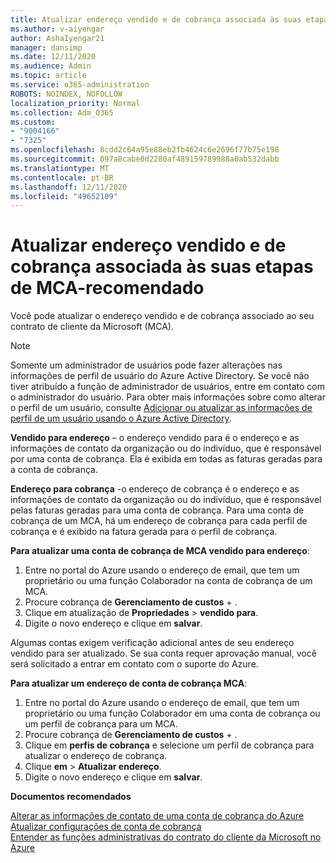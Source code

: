 ```yaml
---
title: Atualizar endereço vendido e de cobrança associada às suas etapas de MCA-recomendado
ms.author: v-aiyengar
author: AshaIyengar21
manager: dansimp
ms.date: 12/11/2020
ms.audience: Admin
ms.topic: article
ms.service: o365-administration
ROBOTS: NOINDEX, NOFOLLOW
localization_priority: Normal
ms.collection: Adm_O365
ms.custom:
- "9004166"
- "7325"
ms.openlocfilehash: 8cdd2c64a95e88eb2fb4624c6e2696f77b75e198
ms.sourcegitcommit: 097a8cabe0d2280af489159789988a0ab532dabb
ms.translationtype: MT
ms.contentlocale: pt-BR
ms.lasthandoff: 12/11/2020
ms.locfileid: "49652109"
---
```

# <a name="update-sold-to-and-bill-to-address-associated-to-your-mca---recommended-steps"></a>Atualizar endereço vendido e de cobrança associada às suas etapas de MCA-recomendado

Você pode atualizar o endereço vendido e de cobrança associado ao seu contrato de cliente da Microsoft (MCA). 

> [!NOTE]
> Somente um administrador de usuários pode fazer alterações nas informações de perfil de usuário do Azure Active Directory. Se você não tiver atribuído a função de administrador de usuários, entre em contato com o administrador do usuário. Para obter mais informações sobre como alterar o perfil de um usuário, consulte [Adicionar ou atualizar as informações de perfil de um usuário usando o Azure Active Directory](https://docs.microsoft.com/azure/active-directory/fundamentals/active-directory-users-profile-azure-portal).

**Vendido para endereço** – o endereço vendido para é o endereço e as informações de contato da organização ou do indivíduo, que é responsável por uma conta de cobrança. Ela é exibida em todas as faturas geradas para a conta de cobrança.

**Endereço para cobrança** -o endereço de cobrança é o endereço e as informações de contato da organização ou do indivíduo, que é responsável pelas faturas geradas para uma conta de cobrança. Para uma conta de cobrança de um MCA, há um endereço de cobrança para cada perfil de cobrança e é exibido na fatura gerada para o perfil de cobrança.

**Para atualizar uma conta de cobrança de MCA vendido para endereço**:

1. Entre no portal do Azure usando o endereço de email, que tem um proprietário ou uma função Colaborador na conta de cobrança de um MCA.
1. Procure cobrança de **Gerenciamento de custos**  +  .
1. Clique em atualização de **Propriedades**  >  **vendido para**.
1. Digite o novo endereço e clique em **salvar**.

Algumas contas exigem verificação adicional antes de seu endereço vendido para ser atualizado. Se sua conta requer aprovação manual, você será solicitado a entrar em contato com o suporte do Azure.

**Para atualizar um endereço de conta de cobrança MCA**: 

1. Entre no portal do Azure usando o endereço de email, que tem um proprietário ou uma função Colaborador em uma conta de cobrança ou um perfil de cobrança para um MCA.
1. Procure cobrança de **Gerenciamento de custos**  +  .
1. Clique em **perfis de cobrança** e selecione um perfil de cobrança para atualizar o endereço de cobrança.
1. Clique **em**  >  **Atualizar endereço**.
1. Digite o novo endereço e clique em **salvar**.

**Documentos recomendados**

[Alterar as informações de contato de uma conta de cobrança do Azure](https://docs.microsoft.com/azure/cost-management-billing/manage/change-azure-account-profile)   
[Atualizar configurações de conta de cobrança](https://docs.microsoft.com/microsoft-store/update-microsoft-store-for-business-account-settings)  
[Entender as funções administrativas do contrato do cliente da Microsoft no Azure](https://docs.microsoft.com/azure/cost-management-billing/manage/understand-mca-roles)